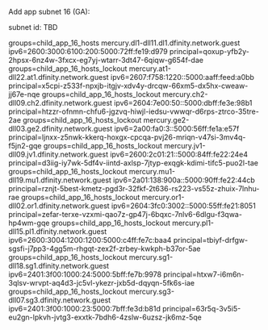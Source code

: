 Add app subnet 16 (GA):

subnet id: TBD


groups=child_app_16_hosts          mercury.dl1-dll11.dl1.dfinity.network.guest  ipv6=2600:3000:6100:200:5000:72ff:fe19:d979   principal=qoxup-yfb2y-2hpsx-6nz4w-3fxcx-eg7yj-wtarr-3dt47-6qiqw-g654f-dae
groups=child_app_16_hosts_lockout  mercury.at1-dll22.at1.dfinity.network.guest  ipv6=2607:f758:1220::5000:aaff:feed:a0bb      principal=x5cpi-z533f-npxjb-itgjv-xdv4y-drcqw-66xm5-dx5hx-cweaw-jj67e-nqe
groups=child_app_16_hosts_lockout  mercury.ch2-dll09.ch2.dfinity.network.guest  ipv6=2604:7e00:50::5000:dbff:fe3e:98b1        principal=htzzr-ofnmn-chfu6-jgzvq-hiwjl-iedsu-vwwqr-d6rps-ztrco-35tre-2ae
groups=child_app_16_hosts_lockout  mercury.ge2-dll03.ge2.dfinity.network.guest  ipv6=2a00:fa0:3::5000:56ff:fe1a:e57f          principal=ljnxx-z5nwk-kkerq-hoxgx-cpcqa-pvj26-mriqn-v47si-3mv4q-f5jn2-gqe
groups=child_app_16_hosts_lockout  mercury.jv1-dll09.jv1.dfinity.network.guest  ipv6=2600:2c01:21::5000:84ff:fe22:24e4        principal=d3iig-iy7wk-5df4v-iintd-axlsp-7jtyp-exqgk-kdimi-tifc5-puo2l-tae
groups=child_app_16_hosts_lockout  mercury.mu1-dll19.mu1.dfinity.network.guest  ipv6=2a01:138:900a::5000:90ff:fe22:44cb       principal=rznjt-5best-kmetz-pgd3r-32fkf-2t636-rs223-vs55z-zhuix-7lnhu-rae
groups=child_app_16_hosts_lockout  mercury.or1-dll02.or1.dfinity.network.guest  ipv6=2604:3fc0:3002::5000:55ff:fe21:8051      principal=zefar-terxe-vzxmi-qao7z-gp47j-6bqxc-7nlv6-6dlgu-f3qwa-hp4wm-gqe
groups=child_app_16_hosts_lockout  mercury.pl1-dll15.pl1.dfinity.network.guest  ipv6=2600:3004:1200:1200:5000:c4ff:fe7c:baa4  principal=tbiyf-drfgw-sgsfi-j7pp3-4gg5m-rhgqt-zex2f-zrbey-kwkph-b37or-5ae
groups=child_app_16_hosts_lockout  mercury.sg1-dll18.sg1.dfinity.network.guest  ipv6=2401:3f00:1000:24:5000:5bff:fe7b:9978    principal=htxw7-i6m6n-3qlsv-wrvpt-aq4d3-jc5vl-ykezr-jxb5d-dqyqn-5fk6s-iae
groups=child_app_16_hosts_lockout  mercury.sg3-dll07.sg3.dfinity.network.guest  ipv6=2401:3f00:1000:23:5000:7bff:fe3d:b81d    principal=63r5q-3v5i5-eu2gn-lpkvh-jvtg3-exxtk-7bdh6-4zslw-6uzsz-jk6mz-5qe
